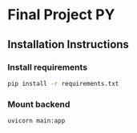 # Final Project PY

## Installation Instructions
### Install requirements
```sh
pip install -r requirements.txt
```

### Mount backend
```sh
uvicorn main:app
```

